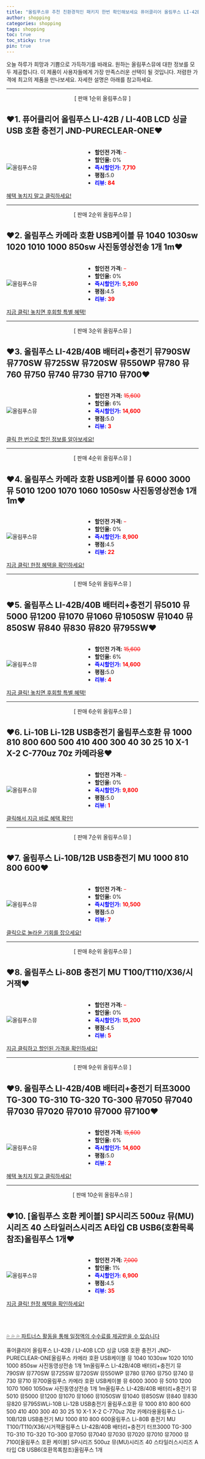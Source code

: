 ```yaml
---
title: "올림푸스뮤 추천 친환경적인 패키지 한번 확인해보세요 퓨어클리어 올림푸스 LI-42B / LI-40B"
author: shopping
categories: shopping
tags: shopping
toc: true
toc_sticky: true
pin: true
---
```

오늘 하루가 희망과 기쁨으로 가득하기를 바래요. 원하는 올림푸스뮤에 대한 정보를 모두 제공합니다. 이 제품이 사용자들에게 가장 만족스러운 선택이 될 것입니다. 저렴한 가격에 최고의 제품을 만나보세요. 자세한 설명은 아래를 참고하세요.

---
<p class="toplist" style="margin: 0 auto; display: block; width: fit-content;">[ 판매 1순위 올림푸스뮤 ]</p>

<h2><strong>❤️1. 퓨어클리어 올림푸스 LI-42B / LI-40B LCD 싱글 USB 호환 충전기 JND-PURECLEAR-ONE❤️</strong></h2>

<div style="display: flex; align-items: center;">
    <div style="flex: 0.4;">
        <img src="https://thumbnail10.coupangcdn.com/thumbnails/remote/230x230ex/image/retail/images/1185237533087058-e62c342b-2b60-4c24-80d1-5aa9e0f8ac98.jpg" alt="올림푸스뮤" style="max-width: 100%;">
    </div>
    <div style="flex: 0.6; margin-left: 10px;">
        <ul>
            <li><strong>할인전 가격:</strong> <del style="color: red;">-</del></li>
            <li><strong>할인율:</strong> 0%</li>
            <li><span style='color:blue'><strong>즉시할인가:</strong></span> <span style='color:red'><strong>7,710</strong></span></li>
            <li><strong>평점:</strong>5.0</li>
            <li><span style='color:blue'><strong>리뷰:</strong></span> <span style='color:red'><strong>84</strong></span></li>
        </ul>
    </div>
</div>
<div class="center">
    <a href="https://William4Davisa.github.io?lptag=AF9450613&subid=githubio&pageKey=1318077357&traceid=V0-153&itemId=2337919722&vendorItemId=70334539104" class="myButton">
        혜택 놓치지 말고 클릭하세요!
    </a>
</div>


---
<p class="toplist" style="margin: 0 auto; display: block; width: fit-content;">[ 판매 2순위 올림푸스뮤 ]</p>

<h2><strong>❤️2. 올림푸스 카메라 호환 USB케이블 뮤 1040 1030sw 1020 1010 1000 850sw 사진동영상전송 1개 1m❤️</strong></h2>

<div style="display: flex; align-items: center;">
    <div style="flex: 0.4;">
        <img src="https://thumbnail9.coupangcdn.com/thumbnails/remote/230x230ex/image/vendor_inventory/images/2018/05/10/11/5/fbd8fe30-22f9-4368-a330-5ff7af5a4603.jpg" alt="올림푸스뮤" style="max-width: 100%;">
    </div>
    <div style="flex: 0.6; margin-left: 10px;">
        <ul>
            <li><strong>할인전 가격:</strong> <del style="color: red;">-</del></li>
            <li><strong>할인율:</strong> 0%</li>
            <li><span style='color:blue'><strong>즉시할인가:</strong></span> <span style='color:red'><strong>5,260</strong></span></li>
            <li><strong>평점:</strong>4.5</li>
            <li><span style='color:blue'><strong>리뷰:</strong></span> <span style='color:red'><strong>39</strong></span></li>
        </ul>
    </div>
</div>
<div class="center">
    <a href="https://William4Davisa.github.io?lptag=AF9450613&subid=githubio&pageKey=90372142&traceid=V0-153&itemId=281941877&vendorItemId=3690489442" class="myButton">
        지금 클릭! 놓치면 후회할 특별 혜택!
    </a>
</div>


---
<p class="toplist" style="margin: 0 auto; display: block; width: fit-content;">[ 판매 3순위 올림푸스뮤 ]</p>

<h2><strong>❤️3. 올림푸스 LI-42B/40B 배터리+충전기 뮤790SW 뮤770SW 뮤725SW 뮤720SW 뮤550WP 뮤780 뮤760 뮤750 뮤740 뮤730 뮤710 뮤700❤️</strong></h2>

<div style="display: flex; align-items: center;">
    <div style="flex: 0.4;">
        <img src="https://thumbnail6.coupangcdn.com/thumbnails/remote/230x230ex/image/vendor_inventory/9191/1f9bcc6ffa455d6d8a0551ba56217953ed6aa4c2204d2032dfa44e327729.jpg" alt="올림푸스뮤" style="max-width: 100%;">
    </div>
    <div style="flex: 0.6; margin-left: 10px;">
        <ul>
            <li><strong>할인전 가격:</strong> <del style="color: red;">15,600</del></li>
            <li><strong>할인율:</strong> 6%</li>
            <li><span style='color:blue'><strong>즉시할인가:</strong></span> <span style='color:red'><strong>14,600</strong></span></li>
            <li><strong>평점:</strong>5.0</li>
            <li><span style='color:blue'><strong>리뷰:</strong></span> <span style='color:red'><strong>3</strong></span></li>
        </ul>
    </div>
</div>
<div class="center">
    <a href="https://William4Davisa.github.io?lptag=AF9450613&subid=githubio&pageKey=6482337570&traceid=V0-153&itemId=14196223026&vendorItemId=81441831136" class="myButton">
        클릭 한 번으로 할인 정보를 알아보세요!
    </a>
</div>


---
<p class="toplist" style="margin: 0 auto; display: block; width: fit-content;">[ 판매 4순위 올림푸스뮤 ]</p>

<h2><strong>❤️4. 올림푸스 카메라 호환 USB케이블 뮤 6000 3000 뮤 5010 1200 1070 1060 1050sw 사진동영상전송 1개 1m❤️</strong></h2>

<div style="display: flex; align-items: center;">
    <div style="flex: 0.4;">
        <img src="https://thumbnail6.coupangcdn.com/thumbnails/remote/230x230ex/image/vendor_inventory/images/2018/05/10/11/7/7c91d5f1-2761-410f-ac2e-8051d28c3c5c.jpg" alt="올림푸스뮤" style="max-width: 100%;">
    </div>
    <div style="flex: 0.6; margin-left: 10px;">
        <ul>
            <li><strong>할인전 가격:</strong> <del style="color: red;">-</del></li>
            <li><strong>할인율:</strong> 0%</li>
            <li><span style='color:blue'><strong>즉시할인가:</strong></span> <span style='color:red'><strong>8,900</strong></span></li>
            <li><strong>평점:</strong>4.5</li>
            <li><span style='color:blue'><strong>리뷰:</strong></span> <span style='color:red'><strong>22</strong></span></li>
        </ul>
    </div>
</div>
<div class="center">
    <a href="https://William4Davisa.github.io?lptag=AF9450613&subid=githubio&pageKey=248731614&traceid=V0-153&itemId=787077069&vendorItemId=3690489202" class="myButton">
        지금 클릭! 한정 혜택을 확인하세요!
    </a>
</div>


---
<p class="toplist" style="margin: 0 auto; display: block; width: fit-content;">[ 판매 5순위 올림푸스뮤 ]</p>

<h2><strong>❤️5. 올림푸스 LI-42B/40B 배터리+충전기 뮤5010 뮤5000 뮤1200 뮤1070 뮤1060 뮤1050SW 뮤1040 뮤850SW 뮤840 뮤830 뮤820 뮤795SW❤️</strong></h2>

<div style="display: flex; align-items: center;">
    <div style="flex: 0.4;">
        <img src="https://thumbnail6.coupangcdn.com/thumbnails/remote/230x230ex/image/vendor_inventory/9191/1f9bcc6ffa455d6d8a0551ba56217953ed6aa4c2204d2032dfa44e327729.jpg" alt="올림푸스뮤" style="max-width: 100%;">
    </div>
    <div style="flex: 0.6; margin-left: 10px;">
        <ul>
            <li><strong>할인전 가격:</strong> <del style="color: red;">15,600</del></li>
            <li><strong>할인율:</strong> 6%</li>
            <li><span style='color:blue'><strong>즉시할인가:</strong></span> <span style='color:red'><strong>14,600</strong></span></li>
            <li><strong>평점:</strong>5.0</li>
            <li><span style='color:blue'><strong>리뷰:</strong></span> <span style='color:red'><strong>4</strong></span></li>
        </ul>
    </div>
</div>
<div class="center">
    <a href="https://William4Davisa.github.io?lptag=AF9450613&subid=githubio&pageKey=6482335001&traceid=V0-153&itemId=14196201397&vendorItemId=81441809268" class="myButton">
        지금 클릭! 놓치면 후회할 특별 혜택!
    </a>
</div>


---
<p class="toplist" style="margin: 0 auto; display: block; width: fit-content;">[ 판매 6순위 올림푸스뮤 ]</p>

<h2><strong>❤️6. Li-10B Li-12B USB충전기 올림푸스호환 뮤 1000 810 800 600 500 410 400 300 40 30 25 10 X-1 X-2 C-770uz 70z 카메라용❤️</strong></h2>

<div style="display: flex; align-items: center;">
    <div style="flex: 0.4;">
        <img src="https://thumbnail10.coupangcdn.com/thumbnails/remote/230x230ex/image/vendor_inventory/8ddf/4eb1a5b082534ee24f8ff39dad10981b646495efc118810d2df292ba6d6a.jpg" alt="올림푸스뮤" style="max-width: 100%;">
    </div>
    <div style="flex: 0.6; margin-left: 10px;">
        <ul>
            <li><strong>할인전 가격:</strong> <del style="color: red;">-</del></li>
            <li><strong>할인율:</strong> 0%</li>
            <li><span style='color:blue'><strong>즉시할인가:</strong></span> <span style='color:red'><strong>9,800</strong></span></li>
            <li><strong>평점:</strong>5.0</li>
            <li><span style='color:blue'><strong>리뷰:</strong></span> <span style='color:red'><strong>1</strong></span></li>
        </ul>
    </div>
</div>
<div class="center">
    <a href="https://William4Davisa.github.io?lptag=AF9450613&subid=githubio&pageKey=7978266431&traceid=V0-153&itemId=22125248166&vendorItemId=89172093604" class="myButton">
        클릭해서 지금 바로 혜택 확인!
    </a>
</div>


---
<p class="toplist" style="margin: 0 auto; display: block; width: fit-content;">[ 판매 7순위 올림푸스뮤 ]</p>

<h2><strong>❤️7. 올림푸스 Li-10B/12B USB충전기 MU 1000 810 800 600❤️</strong></h2>

<div style="display: flex; align-items: center;">
    <div style="flex: 0.4;">
        <img src="https://thumbnail8.coupangcdn.com/thumbnails/remote/230x230ex/image/vendor_inventory/c79e/51920dd37c7b09ae4d374a95f6eb6c27b8af8355da351d27066682d1d687.jpg" alt="올림푸스뮤" style="max-width: 100%;">
    </div>
    <div style="flex: 0.6; margin-left: 10px;">
        <ul>
            <li><strong>할인전 가격:</strong> <del style="color: red;">-</del></li>
            <li><strong>할인율:</strong> 0%</li>
            <li><span style='color:blue'><strong>즉시할인가:</strong></span> <span style='color:red'><strong>10,500</strong></span></li>
            <li><strong>평점:</strong>5.0</li>
            <li><span style='color:blue'><strong>리뷰:</strong></span> <span style='color:red'><strong>7</strong></span></li>
        </ul>
    </div>
</div>
<div class="center">
    <a href="https://William4Davisa.github.io?lptag=AF9450613&subid=githubio&pageKey=7402660859&traceid=V0-153&itemId=19163686084&vendorItemId=86282157029" class="myButton">
        클릭으로 놀라운 기회를 잡으세요!
    </a>
</div>


---
<p class="toplist" style="margin: 0 auto; display: block; width: fit-content;">[ 판매 8순위 올림푸스뮤 ]</p>

<h2><strong>❤️8. 올림푸스 Li-80B 충전기 MU T100/T110/X36/시거잭❤️</strong></h2>

<div style="display: flex; align-items: center;">
    <div style="flex: 0.4;">
        <img src="https://thumbnail6.coupangcdn.com/thumbnails/remote/230x230ex/image/vendor_inventory/images/2018/11/15/16/9/2a27a547-4acb-45a2-a35d-c62c80819d85.jpg" alt="올림푸스뮤" style="max-width: 100%;">
    </div>
    <div style="flex: 0.6; margin-left: 10px;">
        <ul>
            <li><strong>할인전 가격:</strong> <del style="color: red;">-</del></li>
            <li><strong>할인율:</strong> 0%</li>
            <li><span style='color:blue'><strong>즉시할인가:</strong></span> <span style='color:red'><strong>15,200</strong></span></li>
            <li><strong>평점:</strong>4.5</li>
            <li><span style='color:blue'><strong>리뷰:</strong></span> <span style='color:red'><strong>5</strong></span></li>
        </ul>
    </div>
</div>
<div class="center">
    <a href="https://William4Davisa.github.io?lptag=AF9450613&subid=githubio&pageKey=1288173&traceid=V0-153&itemId=5585842&vendorItemId=4123391498" class="myButton">
        지금 클릭하고 할인된 가격을 확인하세요!
    </a>
</div>


---
<p class="toplist" style="margin: 0 auto; display: block; width: fit-content;">[ 판매 9순위 올림푸스뮤 ]</p>

<h2><strong>❤️9. 올림푸스 LI-42B/40B 배터리+충전기 터프3000 TG-300 TG-310 TG-320 TG-300 뮤7050 뮤7040 뮤7030 뮤7020 뮤7010 뮤7000 뮤7100❤️</strong></h2>

<div style="display: flex; align-items: center;">
    <div style="flex: 0.4;">
        <img src="https://thumbnail6.coupangcdn.com/thumbnails/remote/230x230ex/image/vendor_inventory/9191/1f9bcc6ffa455d6d8a0551ba56217953ed6aa4c2204d2032dfa44e327729.jpg" alt="올림푸스뮤" style="max-width: 100%;">
    </div>
    <div style="flex: 0.6; margin-left: 10px;">
        <ul>
            <li><strong>할인전 가격:</strong> <del style="color: red;">15,600</del></li>
            <li><strong>할인율:</strong> 6%</li>
            <li><span style='color:blue'><strong>즉시할인가:</strong></span> <span style='color:red'><strong>14,600</strong></span></li>
            <li><strong>평점:</strong>5.0</li>
            <li><span style='color:blue'><strong>리뷰:</strong></span> <span style='color:red'><strong>2</strong></span></li>
        </ul>
    </div>
</div>
<div class="center">
    <a href="https://William4Davisa.github.io?lptag=AF9450613&subid=githubio&pageKey=6482331645&traceid=V0-153&itemId=14196175795&vendorItemId=81441784072" class="myButton">
        혜택 놓치지 말고 클릭하세요!
    </a>
</div>


---
<p class="toplist" style="margin: 0 auto; display: block; width: fit-content;">[ 판매 10순위 올림푸스뮤 ]</p>

<h2><strong>❤️10. [올림푸스 호환 케이블] SP시리즈 500uz 뮤(MU)시리즈 40 스타일러스시리즈 A타입 CB USB6(호환목록참조)올림푸스 1개❤️</strong></h2>

<div style="display: flex; align-items: center;">
    <div style="flex: 0.4;">
        <img src="https://thumbnail7.coupangcdn.com/thumbnails/remote/230x230ex/image/vendor_inventory/4561/16986fb120dddcd8ae6b9c43a01b0635ae0680de40395ee12fdc19dc8f9f.jpg" alt="올림푸스뮤" style="max-width: 100%;">
    </div>
    <div style="flex: 0.6; margin-left: 10px;">
        <ul>
            <li><strong>할인전 가격:</strong> <del style="color: red;">7,000</del></li>
            <li><strong>할인율:</strong> 1%</li>
            <li><span style='color:blue'><strong>즉시할인가:</strong></span> <span style='color:red'><strong>6,900</strong></span></li>
            <li><strong>평점:</strong>4.5</li>
            <li><span style='color:blue'><strong>리뷰:</strong></span> <span style='color:red'><strong>35</strong></span></li>
        </ul>
    </div>
</div>
<div class="center">
    <a href="https://William4Davisa.github.io?lptag=AF9450613&subid=githubio&pageKey=7447429502&traceid=V0-153&itemId=19380268398&vendorItemId=86492823663" class="myButton">
        지금 클릭! 한정 혜택을 확인하세요!
    </a>
</div>

<br><br><br>[💦 💦 💦 파트너스 활동을 통해 일정액의 수수료를 제공받을 수 있습니다](https://link.coupang.com/a/bcpT2c)<br><br>퓨어클리어 올림푸스 LI-42B / LI-40B LCD 싱글 USB 호환 충전기 JND-PURECLEAR-ONE올림푸스 카메라 호환 USB케이블 뮤 1040 1030sw 1020 1010 1000 850sw 사진동영상전송 1개 1m올림푸스 LI-42B/40B 배터리+충전기 뮤790SW 뮤770SW 뮤725SW 뮤720SW 뮤550WP 뮤780 뮤760 뮤750 뮤740 뮤730 뮤710 뮤700올림푸스 카메라 호환 USB케이블 뮤 6000 3000 뮤 5010 1200 1070 1060 1050sw 사진동영상전송 1개 1m올림푸스 LI-42B/40B 배터리+충전기 뮤5010 뮤5000 뮤1200 뮤1070 뮤1060 뮤1050SW 뮤1040 뮤850SW 뮤840 뮤830 뮤820 뮤795SWLi-10B Li-12B USB충전기 올림푸스호환 뮤 1000 810 800 600 500 410 400 300 40 30 25 10 X-1 X-2 C-770uz 70z 카메라용올림푸스 Li-10B/12B USB충전기 MU 1000 810 800 600올림푸스 Li-80B 충전기 MU T100/T110/X36/시거잭올림푸스 LI-42B/40B 배터리+충전기 터프3000 TG-300 TG-310 TG-320 TG-300 뮤7050 뮤7040 뮤7030 뮤7020 뮤7010 뮤7000 뮤7100[올림푸스 호환 케이블] SP시리즈 500uz 뮤(MU)시리즈 40 스타일러스시리즈 A타입 CB USB6(호환목록참조)올림푸스 1개